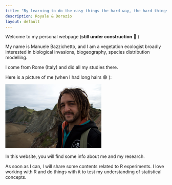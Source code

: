 ```yaml
---
title: "By learning to do the easy things the hard way, the hard things will become easy"
description: Royale & Dorazio
layout: default
---
```


Welcome to my personal webpage (**still under construction** :hammer: )

My name is Manuele Bazzichetto, and I am a vegetation ecologist broadly interested in biological invasions, biogeography, species distribution modelling.

I come from Rome (Italy) and did all my studies there.

Here is a picture of me (when I had long hairs  :smile: ):

<img src="images/DSC_2169.jpg" width="300" />

In this website, you will find some info about me and my research.

As soon as I can, I will share some contents related to R experiments. I love working with R and do things with it to test my understanding of statistical concepts.



